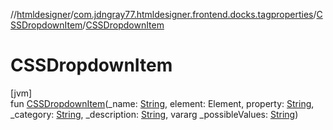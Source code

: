 //[htmldesigner](../../../index.md)/[com.jdngray77.htmldesigner.frontend.docks.tagproperties](../index.md)/[CSSDropdownItem](index.md)/[CSSDropdownItem](-c-s-s-dropdown-item.md)

# CSSDropdownItem

[jvm]\
fun [CSSDropdownItem](-c-s-s-dropdown-item.md)(_name: [String](https://kotlinlang.org/api/latest/jvm/stdlib/kotlin/-string/index.html), element: Element, property: [String](https://kotlinlang.org/api/latest/jvm/stdlib/kotlin/-string/index.html), _category: [String](https://kotlinlang.org/api/latest/jvm/stdlib/kotlin/-string/index.html), _description: [String](https://kotlinlang.org/api/latest/jvm/stdlib/kotlin/-string/index.html), vararg _possibleValues: [String](https://kotlinlang.org/api/latest/jvm/stdlib/kotlin/-string/index.html))
